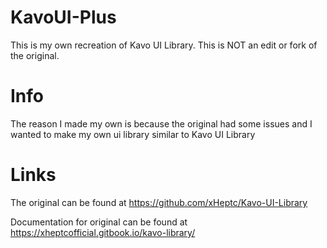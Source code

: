 # KavoUI-Plus
This is my own recreation of Kavo UI Library.
This is NOT an edit or fork of the original.

# Info
The reason I made my own is because the original had some issues and I wanted to make my own ui library similar to Kavo UI Library

# Links
The original can be found at https://github.com/xHeptc/Kavo-UI-Library

Documentation for original can be found at https://xheptcofficial.gitbook.io/kavo-library/
